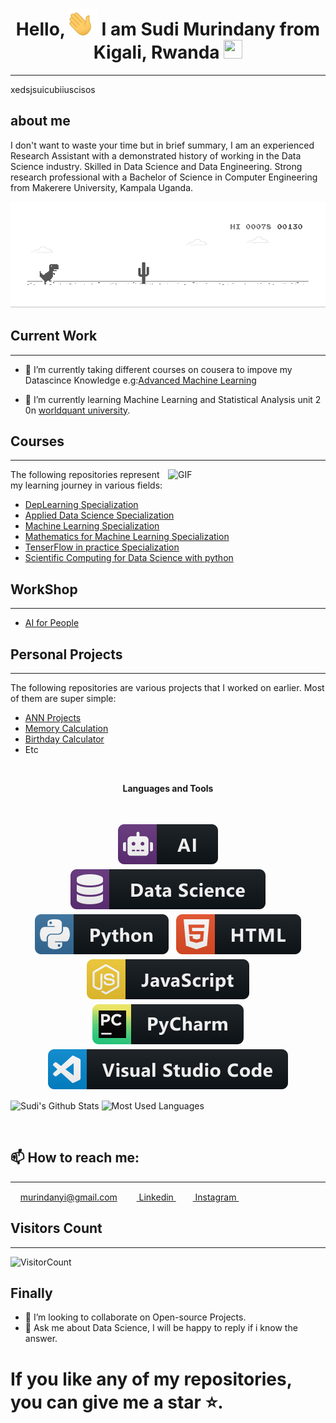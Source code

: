 # <h1 align="center"> Hello, <img width="45" src="https://github.com/sudimuk2017/qwaszx/blob/main/waving_hand.gif"> I am Sudi Murindany from Kigali, Rwanda  <img src ="https://s3.amazonaws.com/pix.iemoji.com/images/emoji/apple/ios-12/256/boy-light-skin-tone.png" height= 30px width = 30px> </h1>
***********************************

xedsjsuicubiiuscisos

## about me

I don't want to waste your time but in brief summary, I am an experienced Research Assistant with a demonstrated history of working in the Data Science industry. Skilled in Data Science and Data Engineering. Strong research professional with a Bachelor of Science in Computer Engineering from Makerere University, Kampala Uganda. 

![image](https://github.com/sudimuk2017/qwaszx/blob/main/dino.gif)


## Current Work
***********************************

- 🔭 I’m currently taking different courses on cousera to impove my Datascince Knowledge e.g:[Advanced Machine Learning](https://www.coursera.org/specializations/aml?)

- 🌱 I’m currently learning Machine Learning and Statistical Analysis unit 2 0n [worldquant university](https://wqu.org/programs/data-science).

## Courses
***********************************
 <img align="right" alt="GIF" src="https://cdn.dribbble.com/users/1201592/screenshots/9078494/media/422a760a51cef7de2fa3db9daf697853.gif" height = "50%" width = "50%"/>
 
The following repositories represent my learning journey in various fields:
- [DepLearning Specialization](https://github.com/sudimuk2017/Deepleaning-Specialization)
- [Applied Data Science Specialization](https://github.com/sudimuk2017/Applied-Data-Science-Specialization)
- [Machine Learning Specialization](https://github.com/sudimuk2017/Machine-Learning-Specialization)
- [Mathematics for Machine Learning Specialization](https://github.com/sudimuk2017/Mathematics-for-Machine-Learning-Specialization)
- [TenserFlow in practice Specialization](https://github.com/sudimuk2017/TensorFlow-in-Practice-Specialization)
- [Scientific Computing for Data Science with python](https://github.com/sudimuk2017/Scientific-Computing-for-Data-Science-with-python)

## WorkShop
***********************************
- [AI for People](https://github.com/sudimuk2017/AI-for-people-Workshop)

## Personal Projects
***********************************
The following repositories are various projects that I worked on earlier. Most of them are super simple:
- [ANN Projects](https://github.com/sudimuk2017/ANN-Projects)
- [Memory Calculation](https://github.com/sudimuk2017/Calculation-memory-used-by-the-app)
- [Birthday Calculator](https://github.com/sudimuk2017/Birthday-project)
- Etc

&nbsp;&nbsp;&nbsp;&nbsp;&nbsp;&nbsp;&nbsp;&nbsp;&nbsp;&nbsp;&nbsp;&nbsp;&nbsp;&nbsp;&nbsp;&nbsp;&nbsp;&nbsp;&nbsp;&nbsp;&nbsp;&nbsp;&nbsp;&nbsp;&nbsp;&nbsp;&nbsp;&nbsp;&nbsp;&nbsp;&nbsp;&nbsp;&nbsp;&nbsp;&nbsp;&nbsp;&nbsp;&nbsp;&nbsp;&nbsp;&nbsp;&nbsp;&nbsp;&nbsp;&nbsp;&nbsp;&nbsp;&nbsp;&nbsp;&nbsp;&nbsp;&nbsp;&nbsp;&nbsp;&nbsp;&nbsp;&nbsp;&nbsp;&nbsp;&nbsp;&nbsp;&nbsp;&nbsp;<p align="center"><b>Languages and Tools</b></p> <br>

<p align="center">
 <img src="https://github.com/sudimuk2017/sudimuk2017/blob/main/Assets/ai.svg" alt="ai" style="vertical-align:top; margin:4px"><br>
 <img src="https://github.com/sudimuk2017/sudimuk2017/blob/main/Assets/datascience.svg" alt="datascience" style="vertical-align:top; margin:4px">
 <img src="https://github.com/sudimuk2017/sudimuk2017/blob/main/Assets/python.svg" alt="python" style="vertical-align:top; margin:4px">
 <img src="https://github.com/sudimuk2017/sudimuk2017/blob/main/Assets/html.svg" alt="html" style="vertical-align:top; margin:4px">
 <img src="https://github.com/sudimuk2017/sudimuk2017/blob/main/Assets/javascript.svg" alt="javascript" style="vertical-align:top; margin:4px"><br>
 <img src="https://github.com/sudimuk2017/sudimuk2017/blob/main/Assets/jetbrains_pycharm.svg" alt="pycharm" style="vertical-align:top; margin:4px">
 <img src="https://github.com/sudimuk2017/sudimuk2017/blob/main/Assets/visualstudio_code.svg" alt="vscode" style="vertical-align:top; margin:4px"><br>
</p>

![Sudi's Github Stats](https://github-readme-stats.vercel.app/api?username=sudimuk2017&show_icons=true&hide_border=true)
![Most Used Languages](https://github-readme-stats.anuraghazra1.vercel.app/api/top-langs/?username=sudimuk2017&layout=compact&theme=radical)

<br /> 

## 📫 How to reach me:<br>
***********************************
&nbsp;&nbsp;&nbsp;&nbsp;murindanyi@gmail.com &nbsp;&nbsp;
<a href = "https://www.linkedin.com/in/murindanyi-sudi-aa8793150/" target="_blank"><img src = "https://image.flaticon.com/icons/svg/174/174857.svg" height= 15px width = 15px> Linkedin </a>&nbsp;&nbsp;
<a href = "https://www.instagram.com/sudi_abdih/" target="_blank"><img src = "https://image.flaticon.com/icons/svg/174/174855.svg" height= 15px width = 15px> Instagram </a>&nbsp;&nbsp;


## Visitors Count
***********************************

![VisitorCount](https://profile-counter.glitch.me/{sudimuk2017}/count.svg)

## Finally

- 👯 I’m looking to collaborate on Open-source Projects.
- 💬 Ask me about Data Science, I will be happy to reply if i know the answer.


# If you like any of my repositories, you can give me a star ⭐.



